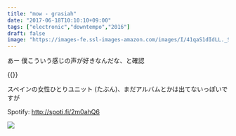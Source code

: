 ```yaml
---
title: "mow - grasiah"
date: "2017-06-18T10:10:10+09:00"
tags: ["electronic","downtempo","2016"]
draft: false
image: "https://images-fe.ssl-images-amazon.com/images/I/41qaS1dIdLL._SS500.jpg"
---
```


あー 僕こういう感じの声が好きなんだな、と確認

{{<youtube VcibEgdvJe8>}}

スペインの女性ひとりユニット (たぶん)、まだアルバムとかは出てないっぽいですが

Spotify: http://spoti.fi/2m0ahQ6

[![](https://images-fe.ssl-images-amazon.com/images/I/41qaS1dIdLL._SS500.jpg)](https://www.amazon.co.jp/Grasiah/dp/B072C7SDHB/)
